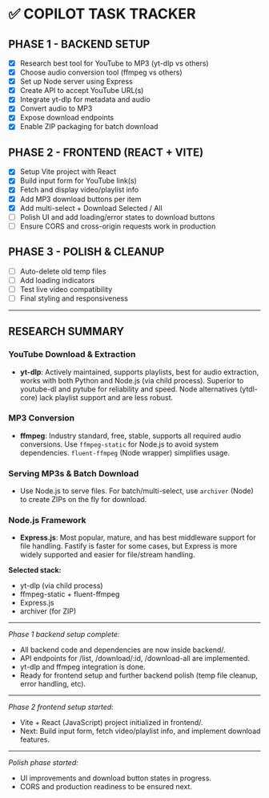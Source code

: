 # ✅ COPILOT TASK TRACKER

## PHASE 1 - BACKEND SETUP
- [x] Research best tool for YouTube to MP3 (yt-dlp vs others)
- [x] Choose audio conversion tool (ffmpeg vs others)
- [x] Set up Node server using Express
- [x] Create API to accept YouTube URL(s)
- [x] Integrate yt-dlp for metadata and audio
- [x] Convert audio to MP3
- [x] Expose download endpoints
- [x] Enable ZIP packaging for batch download

## PHASE 2 - FRONTEND (REACT + VITE)
- [x] Setup Vite project with React
- [x] Build input form for YouTube link(s)
- [x] Fetch and display video/playlist info
- [x] Add MP3 download buttons per item
- [x] Add multi-select + Download Selected / All
- [ ] Polish UI and add loading/error states to download buttons
- [ ] Ensure CORS and cross-origin requests work in production

## PHASE 3 - POLISH & CLEANUP
- [ ] Auto-delete old temp files
- [ ] Add loading indicators
- [ ] Test live video compatibility
- [ ] Final styling and responsiveness

---

## RESEARCH SUMMARY

### YouTube Download & Extraction
- **yt-dlp**: Actively maintained, supports playlists, best for audio extraction, works with both Python and Node.js (via child process). Superior to youtube-dl and pytube for reliability and speed. Node alternatives (ytdl-core) lack playlist support and are less robust.

### MP3 Conversion
- **ffmpeg**: Industry standard, free, stable, supports all required audio conversions. Use `ffmpeg-static` for Node.js to avoid system dependencies. `fluent-ffmpeg` (Node wrapper) simplifies usage.

### Serving MP3s & Batch Download
- Use Node.js to serve files. For batch/multi-select, use `archiver` (Node) to create ZIPs on the fly for download.

### Node.js Framework
- **Express.js**: Most popular, mature, and has best middleware support for file handling. Fastify is faster for some cases, but Express is more widely supported and easier for file/stream handling.

**Selected stack:**
- yt-dlp (via child process)
- ffmpeg-static + fluent-ffmpeg
- Express.js
- archiver (for ZIP)

---

_Phase 1 backend setup complete:_
- All backend code and dependencies are now inside backend/.
- API endpoints for /list, /download/:id, /download-all are implemented.
- yt-dlp and ffmpeg integration is done.
- Ready for frontend setup and further backend polish (temp file cleanup, error handling, etc).

---

_Phase 2 frontend setup started:_
- Vite + React (JavaScript) project initialized in frontend/.
- Next: Build input form, fetch video/playlist info, and implement download features.

---

_Polish phase started:_
- UI improvements and download button states in progress.
- CORS and production readiness to be ensured next.
